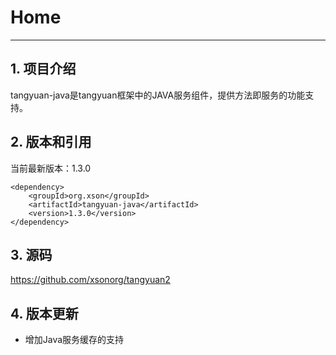 # Home

------

## 1. 项目介绍

tangyuan-java是tangyuan框架中的JAVA服务组件，提供方法即服务的功能支持。

## 2. 版本和引用

当前最新版本：1.3.0

	<dependency>
	    <groupId>org.xson</groupId>
	    <artifactId>tangyuan-java</artifactId>
	    <version>1.3.0</version>
	</dependency>

## 3. 源码

<https://github.com/xsonorg/tangyuan2>

## 4. 版本更新

+ 增加Java服务缓存的支持